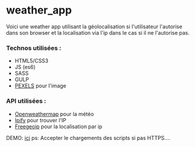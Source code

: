 # weather_app


Voici une weather app utilisant la géolocalisation si l'utilisateur l'autorise dans son browser et la localisation via l'ip dans le cas si il ne l'autorise pas.  

### Technos utilisées :

* HTML5/CSS3
* JS (es6)
* SASS
* GULP
* [PEXELS](https://www.pexels.com/) pour l'image

### API utilisées :  

* [Openweathermap](https://openweathermap.org/) pour la météo
* [Ipify](https://www.ipify.org/) pour trouver l'IP
* [Freegeoip](http://freegeoip.net/?q=2a01:e35:2e56:8710:cc99:fc6e:21fc:9d84) pour la localisation par ip


DEMO: [ici](https://dondes17.github.io/weather_app/)
ps: Accepter le chargements des scripts si pas HTTPS....
